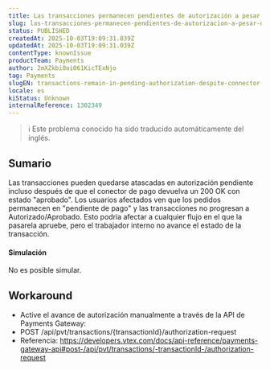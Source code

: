 ```yaml
---
title: Las transacciones permanecen pendientes de autorización a pesar de la aprobación del conector
slug: las-transacciones-permanecen-pendientes-de-autorizacion-a-pesar-de-la-aprobacion-del-conector
status: PUBLISHED
createdAt: 2025-10-03T19:09:31.039Z
updatedAt: 2025-10-03T19:09:31.039Z
contentType: knownIssue
productTeam: Payments
author: 2mXZkbi0oi061KicTExNjo
tag: Payments
slugEN: transactions-remain-in-pending-authorization-despite-connector-approval
locale: es
kiStatus: Unknown
internalReference: 1302349
---
```


>ℹ️ Este problema conocido ha sido traducido automáticamente del inglés.

## Sumario


Las transacciones pueden quedarse atascadas en autorización pendiente incluso después de que el conector de pago devuelva un 200 OK con estado "aprobado". Los usuarios afectados ven que los pedidos permanecen en "pendiente de pago" y las transacciones no progresan a Autorizado/Aprobado. Esto podría afectar a cualquier flujo en el que la pasarela apruebe, pero el trabajador interno no avance el estado de la transacción.


#### Simulación


No es posible simular.

## Workaround



- Active el avance de autorización manualmente a través de la API de Payments Gateway:
- POST /api/pvt/transactions/{transactionId}/authorization-request
- Referencia: https://developers.vtex.com/docs/api-reference/payments-gateway-api#post-/api/pvt/transactions/-transactionId-/authorization-request


